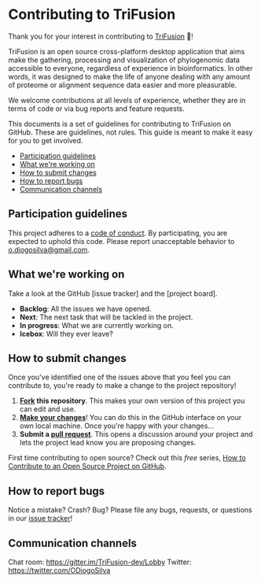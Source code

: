 # Contributing to TriFusion

Thank you for your interest in contributing to
 [TriFusion](https://github.com/ODiogoSilva/TriFusion) :tada:! 

TriFusion is an open source cross-platform desktop application that aims make 
the gathering, processing and visualization of phylogenomic data accessible to 
everyone, regardless of experience in bioinformatics. In other words, it was
designed to make the life of anyone dealing with any amount of proteome or
alignment sequence data easier and more pleasurable.

We welcome contributions at all levels of experience, whether they are in terms
of code or via bug reports and feature requests.

This documents is a set of guidelines for contributing to TriFusion on GitHub. 
These are guidelines, not rules. This guide is meant to make it easy for you to get 
involved.

* [Participation guidelines](#participation-guidelines)
* [What we're working on](#what-were-working-on)
* [How to submit changes](#how-to-submit-changes)
* [How to report bugs](#how-to-report-bugs)
* [Communication channels](#communication-channels)

## Participation guidelines

This project adheres to a [code of conduct](https://github.com/ODiogoSilva/TriFusion/blob/master/CODE_OF_CONDUCT.md). 
By participating, you are expected to uphold this code. Please report unacceptable 
behavior to o.diogosilva@gmail.com.

## What we're working on

Take a look at the GitHub [issue tracker] and the [project board].

 - **Backlog**: All the issues we have opened.
 - **Next**: The next task that will be tackled in the project.
 - **In progress**: What we are currently working on.
 - **Icebox**: Will they ever leave?

## How to submit changes

Once you've identified one of the issues above that you feel you can contribute to,
 you're ready to make a change to the project repository!
 
1. **[Fork](https://help.github.com/articles/fork-a-repo/) this repository**. This makes your own version of this project you can edit and use.
2. **[Make your changes](https://guides.github.com/activities/forking/#making-changes)**! You can do this in the GitHub interface on your own local machine. Once you're happy with your changes...
3. **Submit a [pull request](https://help.github.com/articles/proposing-changes-to-a-project-with-pull-requests/)**. This opens a discussion around your project and lets the project lead know you are proposing changes.

First time contributing to open source? Check out this *free* series, [How to Contribute to an Open Source Project on GitHub](https://egghead.io/series/how-to-contribute-to-an-open-source-project-on-github).

## How to report bugs

Notice a mistake? Crash? Bug? Please file any bugs, requests, or questions in our [issue tracker](https://github.com/ODiogoSilva/TriFusion/issues)!

## Communication channels

Chat room: https://gitter.im/TriFusion-dev/Lobby
Twitter: https://twitter.com/ODiogoSilva